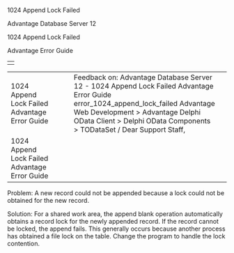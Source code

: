1024 Append Lock Failed




Advantage Database Server 12  

1024 Append Lock Failed

Advantage Error Guide

|  |
| --- |
|  |

|  |  |  |  |  |
| --- | --- | --- | --- | --- |
| 1024 Append Lock Failed  Advantage Error Guide |  |  | Feedback on: Advantage Database Server 12 - 1024 Append Lock Failed Advantage Error Guide error\_1024\_append\_lock\_failed Advantage Web Development > Advantage Delphi OData Client > Delphi OData Components > TODataSet / Dear Support Staff, |  |
| 1024 Append Lock Failed  Advantage Error Guide |  |  |  |  |

Problem: A new record could not be appended because a lock could not be obtained for the new record.

Solution: For a shared work area, the append blank operation automatically obtains a record lock for the newly appended record. If the record cannot be locked, the append fails. This generally occurs because another process has obtained a file lock on the table. Change the program to handle the lock contention.